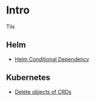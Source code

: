 # Intro
Tils


## Helm
- [Helm Conditional Dependency](/helm/01-conditional-dependencies.MD)

## Kubernetes
- [Delete objects of CRDs](K8/01-delete-objects-of-crds.MD)
